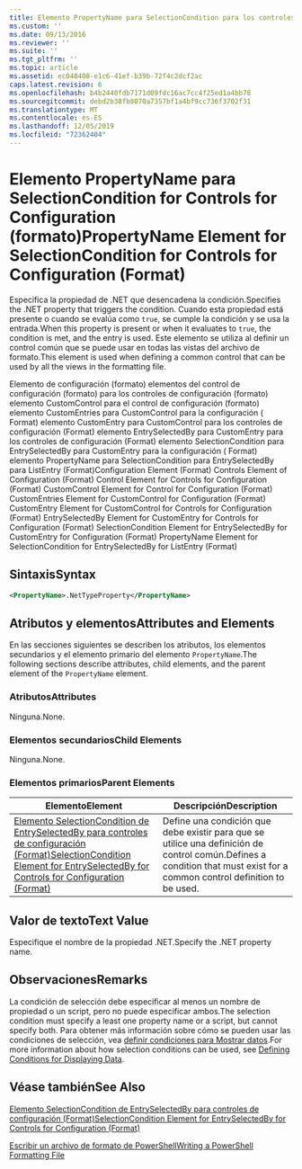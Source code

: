 ```yaml
---
title: Elemento PropertyName para SelectionCondition para los controles de configuración (Format) | Microsoft Docs
ms.custom: ''
ms.date: 09/13/2016
ms.reviewer: ''
ms.suite: ''
ms.tgt_pltfrm: ''
ms.topic: article
ms.assetid: ec048408-e1c6-41ef-b39b-72f4c2dcf2ac
caps.latest.revision: 6
ms.openlocfilehash: b4b2440fdb7171d09fdc16ac7cc4f25ed1a4bb78
ms.sourcegitcommit: debd2b38fb8070a7357bf1a4bf9cc736f3702f31
ms.translationtype: MT
ms.contentlocale: es-ES
ms.lasthandoff: 12/05/2019
ms.locfileid: "72362404"
---
```

# <a name="propertyname-element-for-selectioncondition-for-controls-for-configuration-format"></a><span data-ttu-id="52c14-102">Elemento PropertyName para SelectionCondition for Controls for Configuration (formato)</span><span class="sxs-lookup"><span data-stu-id="52c14-102">PropertyName Element for SelectionCondition for Controls for Configuration (Format)</span></span>

<span data-ttu-id="52c14-103">Especifica la propiedad de .NET que desencadena la condición.</span><span class="sxs-lookup"><span data-stu-id="52c14-103">Specifies the .NET property that triggers the condition.</span></span> <span data-ttu-id="52c14-104">Cuando esta propiedad está presente o cuando se evalúa como `true`, se cumple la condición y se usa la entrada.</span><span class="sxs-lookup"><span data-stu-id="52c14-104">When this property is present or when it evaluates to `true`, the condition is met, and the entry is used.</span></span> <span data-ttu-id="52c14-105">Este elemento se utiliza al definir un control común que se puede usar en todas las vistas del archivo de formato.</span><span class="sxs-lookup"><span data-stu-id="52c14-105">This element is used when defining a common control that can be used by all the views in the formatting file.</span></span>

<span data-ttu-id="52c14-106">Elemento de configuración (formato) elementos del control de configuración (formato) para los controles de configuración (formato) elemento CustomControl para el control de configuración (formato) elemento CustomEntries para CustomControl para la configuración ( Format) elemento CustomEntry para CustomControl para los controles de configuración (Format) elemento EntrySelectedBy para CustomEntry para los controles de configuración (Format) elemento SelectionCondition para EntrySelectedBy para CustomEntry para la configuración ( Format) elemento PropertyName para SelectionCondition para EntrySelectedBy para ListEntry (Format)</span><span class="sxs-lookup"><span data-stu-id="52c14-106">Configuration Element (Format) Controls Element of Configuration (Format) Control Element for Controls for Configuration (Format) CustomControl Element for Control for Configuration (Format) CustomEntries Element for CustomControl for Configuration (Format) CustomEntry Element for CustomControl for Controls for Configuration (Format) EntrySelectedBy Element for CustomEntry for Controls for Configuration (Format) SelectionCondition Element for EntrySelectedBy for CustomEntry for Configuration (Format) PropertyName Element for SelectionCondition for EntrySelectedBy for ListEntry (Format)</span></span>

## <a name="syntax"></a><span data-ttu-id="52c14-107">Sintaxis</span><span class="sxs-lookup"><span data-stu-id="52c14-107">Syntax</span></span>

```xml
<PropertyName>.NetTypeProperty</PropertyName>
```

## <a name="attributes-and-elements"></a><span data-ttu-id="52c14-108">Atributos y elementos</span><span class="sxs-lookup"><span data-stu-id="52c14-108">Attributes and Elements</span></span>

<span data-ttu-id="52c14-109">En las secciones siguientes se describen los atributos, los elementos secundarios y el elemento primario del elemento `PropertyName`.</span><span class="sxs-lookup"><span data-stu-id="52c14-109">The following sections describe attributes, child elements, and the parent element of the `PropertyName` element.</span></span>

### <a name="attributes"></a><span data-ttu-id="52c14-110">Atributos</span><span class="sxs-lookup"><span data-stu-id="52c14-110">Attributes</span></span>

<span data-ttu-id="52c14-111">Ninguna.</span><span class="sxs-lookup"><span data-stu-id="52c14-111">None.</span></span>

### <a name="child-elements"></a><span data-ttu-id="52c14-112">Elementos secundarios</span><span class="sxs-lookup"><span data-stu-id="52c14-112">Child Elements</span></span>

<span data-ttu-id="52c14-113">Ninguna.</span><span class="sxs-lookup"><span data-stu-id="52c14-113">None.</span></span>

### <a name="parent-elements"></a><span data-ttu-id="52c14-114">Elementos primarios</span><span class="sxs-lookup"><span data-stu-id="52c14-114">Parent Elements</span></span>

|<span data-ttu-id="52c14-115">Elemento</span><span class="sxs-lookup"><span data-stu-id="52c14-115">Element</span></span>|<span data-ttu-id="52c14-116">Descripción</span><span class="sxs-lookup"><span data-stu-id="52c14-116">Description</span></span>|
|-------------|-----------------|
|[<span data-ttu-id="52c14-117">Elemento SelectionCondition de EntrySelectedBy para controles de configuración (Format)</span><span class="sxs-lookup"><span data-stu-id="52c14-117">SelectionCondition Element for EntrySelectedBy for Controls for Configuration (Format)</span></span>](./selectioncondition-element-for-entryselectedby-for-controls-for-configuration-format.md)|<span data-ttu-id="52c14-118">Define una condición que debe existir para que se utilice una definición de control común.</span><span class="sxs-lookup"><span data-stu-id="52c14-118">Defines a condition that must exist for a common control definition to be used.</span></span>|

## <a name="text-value"></a><span data-ttu-id="52c14-119">Valor de texto</span><span class="sxs-lookup"><span data-stu-id="52c14-119">Text Value</span></span>

<span data-ttu-id="52c14-120">Especifique el nombre de la propiedad .NET.</span><span class="sxs-lookup"><span data-stu-id="52c14-120">Specify the .NET property name.</span></span>

## <a name="remarks"></a><span data-ttu-id="52c14-121">Observaciones</span><span class="sxs-lookup"><span data-stu-id="52c14-121">Remarks</span></span>

<span data-ttu-id="52c14-122">La condición de selección debe especificar al menos un nombre de propiedad o un script, pero no puede especificar ambos.</span><span class="sxs-lookup"><span data-stu-id="52c14-122">The selection condition must specify a least one property name or a script, but cannot specify both.</span></span> <span data-ttu-id="52c14-123">Para obtener más información sobre cómo se pueden usar las condiciones de selección, vea [definir condiciones para Mostrar datos](./defining-conditions-for-displaying-data.md).</span><span class="sxs-lookup"><span data-stu-id="52c14-123">For more information about how selection conditions can be used, see [Defining Conditions for Displaying Data](./defining-conditions-for-displaying-data.md).</span></span>

## <a name="see-also"></a><span data-ttu-id="52c14-124">Véase también</span><span class="sxs-lookup"><span data-stu-id="52c14-124">See Also</span></span>

[<span data-ttu-id="52c14-125">Elemento SelectionCondition de EntrySelectedBy para controles de configuración (Format)</span><span class="sxs-lookup"><span data-stu-id="52c14-125">SelectionCondition Element for EntrySelectedBy for Controls for Configuration (Format)</span></span>](./selectioncondition-element-for-entryselectedby-for-controls-for-configuration-format.md)

[<span data-ttu-id="52c14-126">Escribir un archivo de formato de PowerShell</span><span class="sxs-lookup"><span data-stu-id="52c14-126">Writing a PowerShell Formatting File</span></span>](./writing-a-powershell-formatting-file.md)
